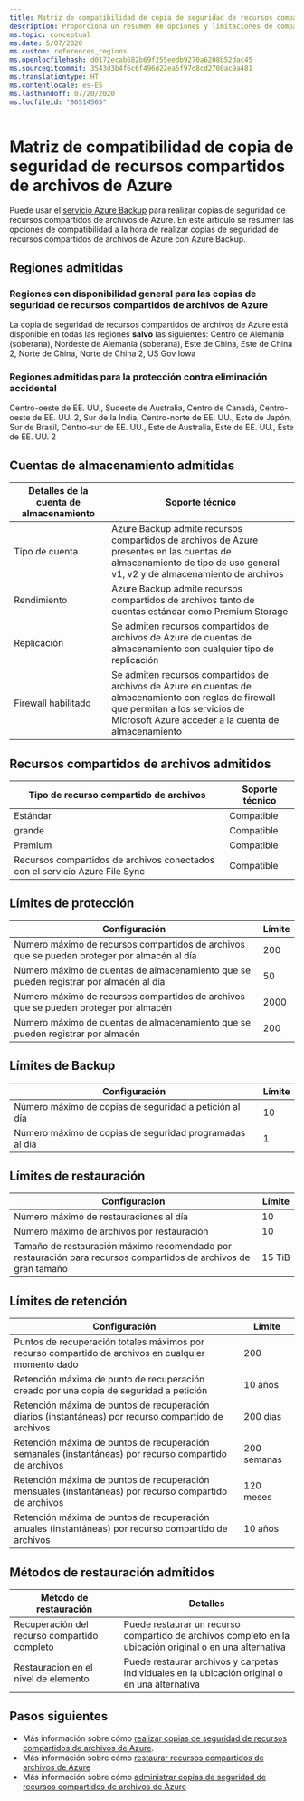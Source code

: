 ```yaml
---
title: Matriz de compatibilidad de copia de seguridad de recursos compartidos de archivos de Azure
description: Proporciona un resumen de opciones y limitaciones de compatibilidad a la hora de realizar copias de seguridad de recursos compartidos de archivos de Azure.
ms.topic: conceptual
ms.date: 5/07/2020
ms.custom: references_regions
ms.openlocfilehash: d0172ecab682b69f255eedb9270a6208b52dac45
ms.sourcegitcommit: 3543d3b4f6c6f496d22ea5f97d8cd2700ac9a481
ms.translationtype: HT
ms.contentlocale: es-ES
ms.lasthandoff: 07/20/2020
ms.locfileid: "86514565"
---
```

# <a name="support-matrix-for-azure-file-share-backup"></a>Matriz de compatibilidad de copia de seguridad de recursos compartidos de archivos de Azure

Puede usar el [servicio Azure Backup](./backup-overview.md) para realizar copias de seguridad de recursos compartidos de archivos de Azure. En este artículo se resumen las opciones de compatibilidad a la hora de realizar copias de seguridad de recursos compartidos de archivos de Azure con Azure Backup.

## <a name="supported-regions"></a>Regiones admitidas

### <a name="ga-regions-for-azure-file-shares-backup"></a>Regiones con disponibilidad general para las copias de seguridad de recursos compartidos de archivos de Azure

La copia de seguridad de recursos compartidos de archivos de Azure está disponible en todas las regiones **salvo** las siguientes: Centro de Alemania (soberana), Nordeste de Alemania (soberana), Este de China, Este de China 2, Norte de China, Norte de China 2, US Gov Iowa

### <a name="supported-regions-for-accidental-delete-protection"></a>Regiones admitidas para la protección contra eliminación accidental

Centro-oeste de EE. UU., Sudeste de Australia, Centro de Canadá, Centro-oeste de EE. UU. 2, Sur de la India, Centro-norte de EE. UU., Este de Japón, Sur de Brasil, Centro-sur de EE. UU., Este de Australia, Este de EE. UU., Este de EE. UU. 2

## <a name="supported-storage-accounts"></a>Cuentas de almacenamiento admitidas

| Detalles de la cuenta de almacenamiento | Soporte técnico                                                      |
| ------------------------ | ------------------------------------------------------------ |
| Tipo de cuenta            | Azure Backup admite recursos compartidos de archivos de Azure presentes en las cuentas de almacenamiento de tipo de uso general v1, v2 y de almacenamiento de archivos |
| Rendimiento              | Azure Backup admite recursos compartidos de archivos tanto de cuentas estándar como Premium Storage |
| Replicación              | Se admiten recursos compartidos de archivos de Azure de cuentas de almacenamiento con cualquier tipo de replicación |
| Firewall habilitado         | Se admiten recursos compartidos de archivos de Azure en cuentas de almacenamiento con reglas de firewall que permitan a los servicios de Microsoft Azure acceder a la cuenta de almacenamiento|

## <a name="supported-file-shares"></a>Recursos compartidos de archivos admitidos

| Tipo de recurso compartido de archivos                                   | Soporte técnico   |
| -------------------------------------------------- | --------- |
| Estándar                                           | Compatible |
| grande                                              | Compatible |
| Premium                                            | Compatible |
| Recursos compartidos de archivos conectados con el servicio Azure File Sync | Compatible |

## <a name="protection-limits"></a>Límites de protección

| Configuración                                                      | Límite |
| ------------------------------------------------------------ | ----- |
| Número máximo de recursos compartidos de archivos que se pueden proteger por almacén al día| 200   |
| Número máximo de cuentas de almacenamiento que se pueden registrar por almacén al día | 50    |
| Número máximo de recursos compartidos de archivos que se pueden proteger por almacén | 2000   |
| Número máximo de cuentas de almacenamiento que se pueden registrar por almacén | 200   |

## <a name="backup-limits"></a>Límites de Backup

| Configuración                                      | Límite |
| -------------------------------------------- | ----- |
| Número máximo de copias de seguridad a petición al día | 10   |
| Número máximo de copias de seguridad programadas al día | 1     |

## <a name="restore-limits"></a>Límites de restauración

| Configuración                                                      | Límite   |
| ------------------------------------------------------------ | ------- |
| Número máximo de restauraciones al día                           | 10      |
| Número máximo de archivos por restauración                         | 10      |
| Tamaño de restauración máximo recomendado por restauración para recursos compartidos de archivos de gran tamaño | 15 TiB |

## <a name="retention-limits"></a>Límites de retención

| Configuración                                                      | Límite    |
| ------------------------------------------------------------ | -------- |
| Puntos de recuperación totales máximos por recurso compartido de archivos en cualquier momento dado | 200      |
| Retención máxima de punto de recuperación creado por una copia de seguridad a petición | 10 años |
| Retención máxima de puntos de recuperación diarios (instantáneas) por recurso compartido de archivos| 200 días |
| Retención máxima de puntos de recuperación semanales (instantáneas) por recurso compartido de archivos | 200 semanas |
| Retención máxima de puntos de recuperación mensuales (instantáneas) por recurso compartido de archivos | 120 meses |
| Retención máxima de puntos de recuperación anuales (instantáneas) por recurso compartido de archivos | 10 años |

## <a name="supported-restore-methods"></a>Métodos de restauración admitidos

| Método de restauración     | Detalles                                                      |
| ------------------ | ------------------------------------------------------------ |
| Recuperación del recurso compartido completo | Puede restaurar un recurso compartido de archivos completo en la ubicación original o en una alternativa |
| Restauración en el nivel de elemento | Puede restaurar archivos y carpetas individuales en la ubicación original o en una alternativa |

## <a name="next-steps"></a>Pasos siguientes

* Más información sobre cómo [realizar copias de seguridad de recursos compartidos de archivos de Azure](backup-afs.md).
* Más información sobre cómo [restaurar recursos compartidos de archivos de Azure](restore-afs.md)
* Más información sobre cómo [administrar copias de seguridad de recursos compartidos de archivos de Azure](manage-afs-backup.md)
